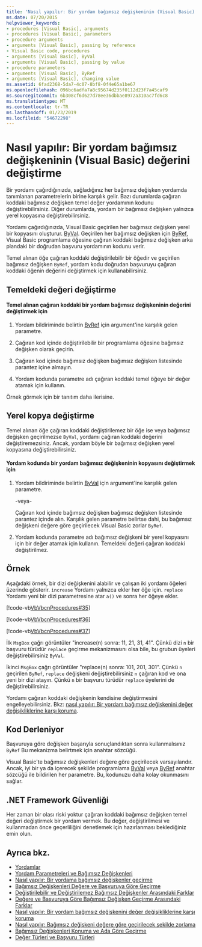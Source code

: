```yaml
---
title: 'Nasıl yapılır: Bir yordam bağımsız değişkeninin (Visual Basic) değerini değiştirme'
ms.date: 07/20/2015
helpviewer_keywords:
- procedures [Visual Basic], arguments
- procedures [Visual Basic], parameters
- procedure arguments
- arguments [Visual Basic], passing by reference
- Visual Basic code, procedures
- arguments [Visual Basic], ByVal
- arguments [Visual Basic], passing by value
- procedure parameters
- arguments [Visual Basic], ByRef
- arguments [Visual Basic], changing value
ms.assetid: 6fad2368-5da7-4c07-8bf8-0f4e65a1be67
ms.openlocfilehash: 096bc6adfa7a8c95674d235f0112d23f7a45caf9
ms.sourcegitcommit: 6b308cf6d627d78ee36dbbae8972a310ac7fd6c8
ms.translationtype: MT
ms.contentlocale: tr-TR
ms.lasthandoff: 01/23/2019
ms.locfileid: "54672298"
---
```

# <a name="how-to-change-the-value-of-a-procedure-argument-visual-basic"></a>Nasıl yapılır: Bir yordam bağımsız değişkeninin (Visual Basic) değerini değiştirme
Bir yordamı çağırdığınızda, sağladığınız her bağımsız değişken yordamda tanımlanan parametrelerin birine karşılık gelir. Bazı durumlarda çağıran koddaki bağımsız değişken temel değer yordamının kodunu değiştirebilirsiniz. Diğer durumlarda, yordam bir bağımsız değişken yalnızca yerel kopyasına değiştirebilirsiniz.  
  
 Yordamı çağırdığınızda, Visual Basic geçirilen her bağımsız değişken yerel bir kopyasını oluşturur. [ByVal](../../../../visual-basic/language-reference/modifiers/byval.md). Geçirilen her bağımsız değişken için [ByRef](../../../../visual-basic/language-reference/modifiers/byref.md), Visual Basic programlama öğesine çağıran koddaki bağımsız değişken arka plandaki bir doğrudan başvuru yordamının kodunu verir.  
  
 Temel alınan öğe çağıran koddaki değiştirilebilir bir öğedir ve geçirilen bağımsız değişken `ByRef`, yordam kodu doğrudan başvuruyu çağıran koddaki öğenin değerini değiştirmek için kullanabilirsiniz.  
  
## <a name="changing-the-underlying-value"></a>Temeldeki değeri değiştirme  
  
#### <a name="to-change-the-underlying-value-of-a-procedure-argument-in-the-calling-code"></a>Temel alınan çağıran koddaki bir yordam bağımsız değişkeninin değerini değiştirmek için  
  
1.  Yordam bildiriminde belirtin [ByRef](../../../../visual-basic/language-reference/modifiers/byref.md) için argument'ine karşılık gelen parametre.  
  
2.  Çağıran kod içinde değiştirilebilir bir programlama öğesine bağımsız değişken olarak geçirin.  
  
3.  Çağıran kod içinde bağımsız değişken bağımsız değişken listesinde parantez içine almayın.  
  
4.  Yordam kodunda parametre adı çağıran koddaki temel öğeye bir değer atamak için kullanın.  
  
 Örnek görmek için bir tanıtım daha ilerisine.  
  
## <a name="changing-local-copies"></a>Yerel kopya değiştirme  
 Temel alınan öğe çağıran koddaki değiştirilemez bir öğe ise veya bağımsız değişken geçirilmezse `ByVal`, yordamı çağıran koddaki değerini değiştiremezsiniz. Ancak, yordam böyle bir bağımsız değişken yerel kopyasına değiştirebilirsiniz.  
  
#### <a name="to-change-the-copy-of-a-procedure-argument-in-the-procedure-code"></a>Yordam kodunda bir yordam bağımsız değişkeninin kopyasını değiştirmek için  
  
1.  Yordam bildiriminde belirtin [ByVal](../../../../visual-basic/language-reference/modifiers/byval.md) için argument'ine karşılık gelen parametre.  
  
     -veya-  
  
     Çağıran kod içinde bağımsız değişken bağımsız değişken listesinde parantez içinde alın. Karşılık gelen parametre belirtse dahi, bu bağımsız değişkeni değere göre geçirilecek Visual Basic zorlar `ByRef`.  
  
2.  Yordam kodunda parametre adı bağımsız değişkeni bir yerel kopyasını için bir değer atamak için kullanın. Temeldeki değeri çağıran koddaki değiştirilmez.  
  
## <a name="example"></a>Örnek  
 Aşağıdaki örnek, bir dizi değişkenini alabilir ve çalışan iki yordamı öğeleri üzerinde gösterir. `increase` Yordamı yalnızca ekler her öğe için. `replace` Yordamı yeni bir dizi parametresine atar `a()` ve sonra her öğeye ekler.  
  
 [!code-vb[VbVbcnProcedures#35](./codesnippet/VisualBasic/how-to-change-the-value-of-a-procedure-argument_1.vb)]  
  
 [!code-vb[VbVbcnProcedures#36](./codesnippet/VisualBasic/how-to-change-the-value-of-a-procedure-argument_2.vb)]  
  
 [!code-vb[VbVbcnProcedures#37](./codesnippet/VisualBasic/how-to-change-the-value-of-a-procedure-argument_3.vb)]  
  
 İlk `MsgBox` çağrı görüntüler "increase(n) sonra: 11, 21, 31, 41". Çünkü dizi `n` bir başvuru türüdür `replace` geçirme mekanizmasını olsa bile, bu grubun üyeleri değiştirebilirsiniz `ByVal`.  
  
 İkinci `MsgBox` çağrı görüntüler "replace(n) sonra: 101, 201, 301". Çünkü `n` geçirilen `ByRef`, `replace` değişkeni değiştirebilirsiniz `n` çağıran kod ve ona yeni bir dizi atayın. Çünkü `n` bir başvuru türüdür `replace` üyelerini de değiştirebilirsiniz.  
  
 Yordamı çağıran koddaki değişkenin kendisine değiştirmesini engelleyebilirsiniz. Bkz: [nasıl yapılır: Bir yordam bağımsız değişkenini değer değişikliklerine karşı koruma](./how-to-protect-a-procedure-argument-against-value-changes.md).  
  
## <a name="compiling-the-code"></a>Kod Derleniyor  
 Başvuruya göre değişken başarıyla sonuçlandıktan sonra kullanmalısınız `ByRef` Bu mekanizma belirtmek için anahtar sözcüğü.  
  
 Visual Basic'te bağımsız değişkenleri değere göre geçirilecek varsayılandır. Ancak, iyi bir ya da içerecek şekilde programlama [ByVal](../../../../visual-basic/language-reference/modifiers/byval.md) veya [ByRef](../../../../visual-basic/language-reference/modifiers/byref.md) anahtar sözcüğü ile bildirilen her parametre. Bu, kodunuzu daha kolay okunmasını sağlar.  
  
## <a name="net-framework-security"></a>.NET Framework Güvenliği  
 Her zaman bir olası riski yoktur çağıran koddaki bağımsız değişken temel değeri değiştirmek bir yordam vermek. Bu değer, değiştirilmesi ve kullanmadan önce geçerliliğini denetlemek için hazırlanması beklediğiniz emin olun.  
  
## <a name="see-also"></a>Ayrıca bkz.
- [Yordamlar](./index.md)
- [Yordam Parametreleri ve Bağımsız Değişkenleri](./procedure-parameters-and-arguments.md)
- [Nasıl yapılır: Bir yordama bağımsız değişkenler geçirme](./how-to-pass-arguments-to-a-procedure.md)
- [Bağımsız Değişkenleri Değere ve Başvuruya Göre Geçirme](./passing-arguments-by-value-and-by-reference.md)
- [Değiştirilebilir ve Değiştirilemez Bağımsız Değişkenler Arasındaki Farklar](./differences-between-modifiable-and-nonmodifiable-arguments.md)
- [Değere ve Başvuruya Göre Bağımsız Değişken Geçirme Arasındaki Farklar](./differences-between-passing-an-argument-by-value-and-by-reference.md)
- [Nasıl yapılır: Bir yordam bağımsız değişkenini değer değişikliklerine karşı koruma](./how-to-protect-a-procedure-argument-against-value-changes.md)
- [Nasıl yapılır: Bağımsız değişkeni değere göre geçirilecek şekilde zorlama](./how-to-force-an-argument-to-be-passed-by-value.md)
- [Bağımsız Değişkenleri Konuma ve Ada Göre Geçirme](./passing-arguments-by-position-and-by-name.md)
- [Değer Türleri ve Başvuru Türleri](../../../../visual-basic/programming-guide/language-features/data-types/value-types-and-reference-types.md)
